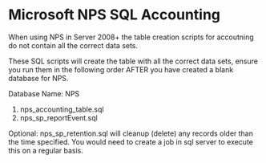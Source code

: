 # Microsoft NPS SQL Accounting

When using NPS in Server 2008+ the table creation scripts for accoutning do not contain all the correct data sets.

These SQL scripts will create the table with all the correct data sets, ensure you run them in the following order AFTER you have created a blank database for NPS.

Database Name: NPS

1. nps_accounting_table.sql
2. nps_sp_reportEvent.sql

Optional:
nps_sp_retention.sql will cleanup (delete) any records older than the time specified. You would need to create a job in sql server to execute this on a regular basis.
